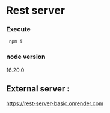 # Rest server

### Execute

```
 npm i
```

### node version

16.20.0

## External server : 

https://rest-server-basic.onrender.com